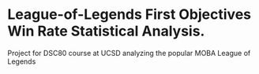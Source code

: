 # League-of-Legends First Objectives Win Rate Statistical Analysis.
Project for DSC80 course at UCSD analyzing the popular MOBA League of Legends

